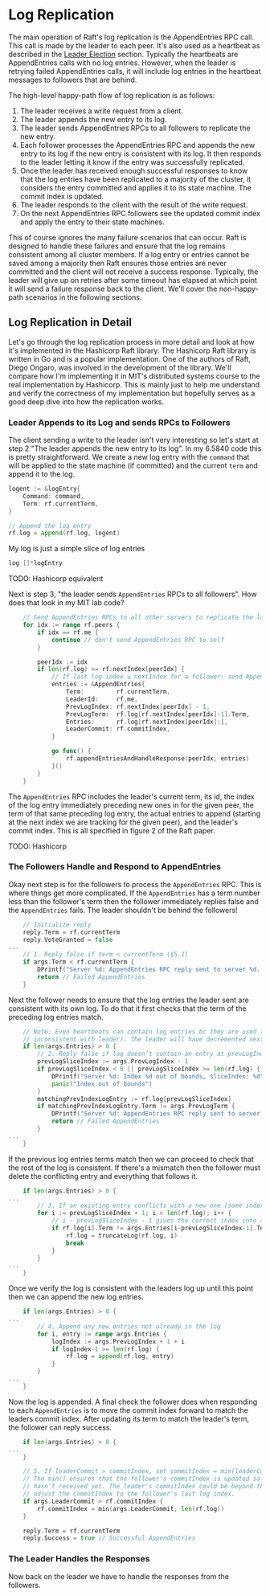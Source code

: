 # Log Replication

The main operation of Raft's log replication is the AppendEntries RPC call. This call is made by the leader to each peer. It's also used as a heartbeat as described in the [Leader Election](./leader-election.md) section. Typically the heartbeats are AppendEntries calls with no log entries. However, when the leader is retrying failed AppendEntries calls, it will include log entries in the heartbeat messages to followers that are behind.

The high-level happy-path flow of log replication is as follows:

1. The leader receives a write request from a client.
2. The leader appends the new entry to its log.
3. The leader sends AppendEntries RPCs to all followers to replicate the new entry.
4. Each follower processes the AppendEntries RPC and appends the new entry to its log if the new entry is consistent with its log. It then responds to the leader letting it know if the entry was successfully replicated.
5. Once the leader has received enough successful responses to know that the log entries have been replicated to a majority of the cluster, it considers the entry committed and applies it to its state machine. The commit index is updated.
6. The leader responds to the client with the result of the write request.
7. On the next AppendEntries RPC followers see the updated commit index and apply the entry to their state machines.

This of course ignores the many failure scenarios that can occur. Raft is designed to handle these failures and ensure that the log remains consistent among all cluster members. If a log entry or entries cannot be saved among a majority then Raft ensures those entries are never committed and the client will not receive a success response. Typically, the leader will give up on retries after some timeout has elapsed at which point it will send a failure response back to the client. We'll cover the non-happy-path scenarios in the following sections.

## Log Replication in Detail

Let's go through the log replication process in more detail and look at how it's implemented in the Hashicorp Raft library. The Hashicorp Raft library is written in Go and is a popular implementation. One of the authors of Raft, Diego Ongaro, was involved in the development of the library. We'll compare how I'm implementing it in MIT's distributed systems course to the real implementation by Hashicorp. This is mainly just to help me understand and verify the correctness of my implementation but hopefully serves as a good deep dive into how the replication works.

### Leader Appends to its Log and sends RPCs to Followers

The client sending a write to the leader isn't very interesting so let's start at step 2 "The leader appends the new entry to its log". In my 6.5840 code this is pretty straightforward. We create a new log entry with the `command` that will be applied to the state machine (if committed) and the current `term` and append it to the log.

```go
logent := &logEntry{
	Command: command,
	Term: rf.currentTerm,
}

// Append the log entry
rf.log = append(rf.log, logent)
```

My log is just a simple slice of log entries

```go
log []*logEntry
```

TODO: Hashicorp equivalent

Next is step 3, "the leader sends `AppendEntries` RPCs to all followers". How does that look in my MIT lab code?

```go
	// Send AppendEntries RPCs to all other servers to replicate the log
	for idx := range rf.peers {
		if idx == rf.me {
			continue // don't send AppendEntries RPC to self
		}

		peerIdx := idx
		if len(rf.log) >= rf.nextIndex[peerIdx] {
			// If last log index ≥ nextIndex for a follower: send AppendEntries RPC with log entries starting at nextIndex
			entries := &AppendEntries{
				Term:         rf.currentTerm,
				LeaderId:     rf.me,
				PrevLogIndex: rf.nextIndex[peerIdx] - 1,
				PrevLogTerm:  rf.log[rf.nextIndex[peerIdx]-1].Term,
				Entries:      rf.log[rf.nextIndex[peerIdx]:],
				LeaderCommit: rf.commitIndex,
			}

			go func() {
				rf.appendEntriesAndHandleResponse(peerIdx, entries)
			}()
		}
	}
```

The `AppendEntries` RPC includes the leader's current term, its id, the index of the log entry immediately preceding new ones in for the given peer, the term of that same preceding log entry, the actual entries to append (starting at the next index we are tracking for the given peer), and the leader's commit index. This is all specified in figure 2 of the Raft paper.

TODO: Hashicorp

### The Followers Handle and Respond to AppendEntries

Okay next step is for the followers to process the `AppendEntries` RPC. This is where things get more complicated. If the `AppendEntries` has a term number less than the follower's term then the follower immediately replies false and the `AppendEntries` fails. The leader shouldn't be behind the followers!

```go
	// Initialize reply
	reply.Term = rf.currentTerm
	reply.VoteGranted = false
...
	// 1. Reply false if term < currentTerm (§5.1)
	if args.Term < rf.currentTerm {
		DPrintf("Server %d: AppendEntries RPC reply sent to server %d. Term %d < currentTerm %d", rf.me, args.LeaderId, args.Term, rf.currentTerm)
		return // Failed AppendEntries
	}
```

Next the follower needs to ensure that the log entries the leader sent are consistent with its own log. To do that it first checks that the term of the preceding log entries match.

```go
	// Note: Even heartbeats can contain log entries bc they are used to retry failed appends (e.g. follower logs is
	// inconsistent with leader). The leader will have decremented nextIndex for the follower that failed to append.
	if len(args.Entries) > 0 {
		// 2. Reply false if log doesn’t contain an entry at prevLogIndex whose term matches prevLogTerm (§5.3)
		prevLogSliceIndex := args.PrevLogIndex - 1
		if prevLogSliceIndex < 0 || prevLogSliceIndex >= len(rf.log) {
			DPrintf("Server %d: Index %d out of bounds, sliceIndex: %d", rf.me, args.PrevLogIndex, prevLogSliceIndex)
			panic("Index out of bounds")
		}
		matchingPrevIndexLogEntry := rf.log[prevLogSliceIndex]
		if matchingPrevIndexLogEntry.Term != args.PrevLogTerm {
			DPrintf("Server %d: AppendEntries RPC reply sent to server %d. Log doesn't contain an entry at prevLogIndex %d whose term matches prevLogTerm %d", rf.me, args.LeaderId, args.PrevLogIndex, args.PrevLogTerm)
			return // Failed AppendEntries
		}
...
    }
```

If the previous log entries terms match then we can proceed to check that the rest of the log is consistent. If there's a mismatch then the follower must delete the conflicting entry and everything that follows it.

```go
	if len(args.Entries) > 0 {
...
		// 3. If an existing entry conflicts with a new one (same index but different terms), delete the existing entry and all that follow it (§5.3)
		for i := prevLogSliceIndex + 1; i < len(rf.log); i++ {
			// i - prevLogSliceIndex - 1 gives the correct index into args.Entries
			if rf.log[i].Term != args.Entries[i-prevLogSliceIndex-1].Term {
				rf.log = truncateLog(rf.log, i)
				break
			}
		}
...
    }
```

Once we verify the log is consistent with the leaders log up until this point then we can append the new log entries.

```go
	if len(args.Entries) > 0 {
...
        // 4. Append any new entries not already in the log
		for i, entry := range args.Entries {
			logIndex := args.PrevLogIndex + 1 + i
			if logIndex-1 >= len(rf.log) {
				rf.log = append(rf.log, entry)
			}
		}
...
    }
```

Now the log is appended. A final check the follower does when responding to each `AppendEntries` is to move the commit index forward to match the leaders commit index. After updating its term to match the leader's term, the follower can reply success.


```go
	if len(args.Entries) > 0 {
...
    }

	// 5. If leaderCommit > commitIndex, set commitIndex = min(leaderCommit, index of last new entry) (§5.3)
	// The min() ensures that the follower's commitIndex is updated safely, preventing it committing entries that it
	// hasn't received yet. The leader's commitIndex could be beyond the follower's last log index. In that case, we
	// adjust the commitIndex to the follower's last log index.
	if args.LeaderCommit > rf.commitIndex {
		rf.commitIndex = min(args.LeaderCommit, len(rf.log))
	}

	reply.Term = rf.currentTerm
	reply.Success = true // Successful AppendEntries
```

### The Leader Handles the Responses

Now back on the leader we have to handle the responses from the followers.